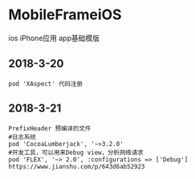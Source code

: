 # MobileFrameiOS
ios iPhone应用 app基础模版

## 2018-3-20
    pod 'XAspect' 代码注册 

## 2018-3-21
    PrefixHeader 预编译的文件
    #日志系统
    pod 'CocoaLumberjack', '~>3.2.0'
    #开发工具，可以用来Debug view，分析网络请求
    pod 'FLEX', '~> 2.0', :configurations => ['Debug']  https://www.jianshu.com/p/643d6ab52923
  
